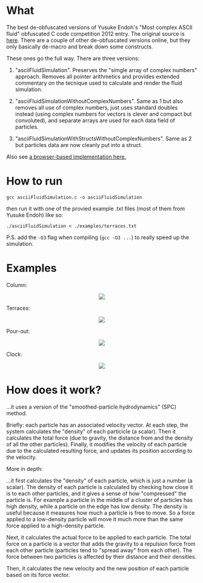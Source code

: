 # What

The best de-obfuscated versions of Yusuke Endoh's "Most complex ASCII fluid" obfuscated C code competition 2012 entry.
The original source is [here](http://www.ioccc.org/2012/endoh1/hint.html). There are a couple of other de-obfuscated versions online, but they only basically de-macro and break down some constructs.

These ones go the full way. There are three versions:

1. "asciiFluidSimulation". Preserves the "simgle array of complex numbers" approach. Removes all pointer arithmetics and provides extended commentary on the tecnique used to calculate and render the fluid simulation.

2. "asciiFluidSimulationWithoutComplexNumbers". Same as 1 but also removes all use of complex numbers, just uses standard doubles instead (using complex numbers for vectors is clever and compact but convoluted), and separate arrays are used for each data field of particles.

3. "asciiFluidSimulationWithStructsWithoutComplexNumbers". Same as 2 but particles data are now cleanly put into a struct.

Also see [a browser-based implementation here.](https://github.com/davidedc/Basic-fluid-simulation-in-the-browser)

# How to run
```gcc asciiFluidSimulation.c -o asciiFluidSimulation```

then run it with one of the provied example .txt files (most of them from Yusuke Endoh) like so:

```./asciiFluidSimulation < ./examples/terraces.txt```

P.S. add the ```-O3``` flag when compiling (```gcc -O3 ...```) to really speed up the simulation.

# Examples

Column:
<p align="center">
  <img src="https://raw.githubusercontent.com/davidedc/Ascii-fluid-simulation-deobfuscated/master/readme-images/column.gif">
</p>

Terraces:
<p align="center">
  <img src="https://raw.githubusercontent.com/davidedc/Ascii-fluid-simulation-deobfuscated/master/readme-images/terraces.gif">
</p>

Pour-out:
<p align="center">
  <img src="https://raw.githubusercontent.com/davidedc/Ascii-fluid-simulation-deobfuscated/master/readme-images/pour-out.gif">
</p>

Clock:
<p align="center">
  <img src="https://raw.githubusercontent.com/davidedc/Ascii-fluid-simulation-deobfuscated/master/readme-images/clock.gif">
</p>

# How does it work?

...it uses a version of the "smoothed-particle hydrodynamics" (SPC) method.

Briefly: each particle has an associated velocity vector. At each step, the system calculates the "density" of each particicle (a scalar). Then it calculates the total force (due to gravity, the distance from and the density of all the other particles). Finally, it modifies the velocity of each particle due to the calculated resulting force, and updates its position according to the velocity.

More in depth:

...it first calculates the "density" of each particle, which is just a number (a scalar). The density of each particle is calculated by checking how close it is to each other particles, and it gives a sense of how "compressed" the particle is. For example a particle in the middle of a cluster of particles has high density, while a particle on the edge has low density. The density is useful because it measures how much a particle is free to move. So a force applied to a low-density particle will move it much more than the same force applied to a high-density particle.

Next, it calculates the actual force to be applied to each particle. The total force on a particle is a vector that adds the gravity to a repulsion force from each other particle (particles tend to "spread away" from each other). The force between two particles is affected by their distance and their densities.

Then, it calculates the new velocity and the new position of each particle based on its force vector.
